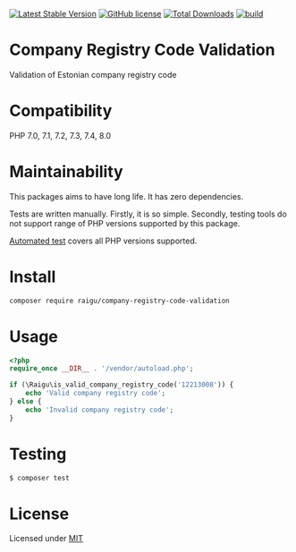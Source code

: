 [![Latest Stable Version](https://poser.pugx.org/raigu/company-registry-code-validation/v/stable)](https://packagist.org/packages/raigu/company-registry-code-validation)
[![GitHub license](https://img.shields.io/github/license/raigu/company-registry-code-validation)](LICENSE.md)
[![Total Downloads](https://poser.pugx.org/raigu/company-registry-code-validation/downloads)](https://packagist.org/packages/raigu/company-registry-code-validation)
[![build](https://github.com/raigu/company-registry-code-validation/workflows/build/badge.svg)](https://github.com/raigu/company-registry-code-validation/actions?query=workflow%3Abuild)


# Company Registry Code Validation

Validation of Estonian company registry code

# Compatibility

PHP 7.0, 7.1, 7.2, 7.3, 7.4, 8.0

# Maintainability

This packages aims to have long life. It has zero dependencies. 

Tests are written manually. Firstly, it is so simple. Secondly, testing tools do not support range of PHP versions supported by this package.

[Automated test](https://github.com/raigu/company-registry-code-validation/actions) covers all PHP versions supported.

# Install 

````bash
composer require raigu/company-registry-code-validation
````

# Usage 

```php
<?php
require_once __DIR__ . '/vendor/autoload.php';

if (\Raigu\is_valid_company_registry_code('12213008')) {
    echo 'Valid company registry code';
} else {
    echo 'Invalid company registry code';
}
```

# Testing

```bash
$ composer test
```

# License

Licensed under [MIT](LICENSE.md)
